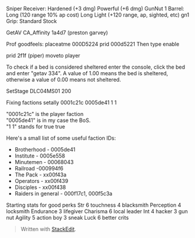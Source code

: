 



Sniper
Receiver: 	Hardened (+3 dmg)
		Powerful (+6 dmg) GunNut 1
Barrel:	Long (120 range 10% ap cost)
	Long Light (+120 range, ap, sighted, etc) gn1
Grip:	Standard Stock

GetAV CA_Affinity
	1a4d7 (preston garvey)


Prof goodfeels: placeatme 000D5224 
	prid 000d5221 Then type enable

prid 2f1f (piper) 
moveto player 	
	
To check if a bed is considered sheltered enter the console, click the bed and enter "getav 334". A value of 1.00 means the bed is sheltered, otherwise a value of 0.00 means not sheltered.


SetStage DLC04MS01 200

Fixing factions
setally 0001c21c 0005de41 1 1

  
"0001c21c" is the player faction  
"0005de41" is in my case the BoS.  
"1 1" stands for true true  
  
 
Here's a small list of some useful faction IDs:  

-   Brotherhood - 0005de41  
-   Institute - 0005e558  
-   Minutemen - 00068043 
-   Railroad -000994f6  
-   The Pack - xx00f43a
-   Operators - xx00f439  
-   Disciples - xx00f438  
-   Raiders in general - 000f17c1, 000f5c3a



Starting stats for good perks
Str 
	6 touchness
	4 blacksmith
Perception
	4 locksmith
Endurance
	3 lifegiver
Charisma
	6 local leader
Int
	4 hacker
	3 gun nut
Agility
	5 action boy
	3 sneak
Luck
	6 better crits
	



































> Written with [StackEdit](https://stackedit.io/).
<!--stackedit_data:
eyJoaXN0b3J5IjpbLTM1Mzc2MzgzXX0=
-->